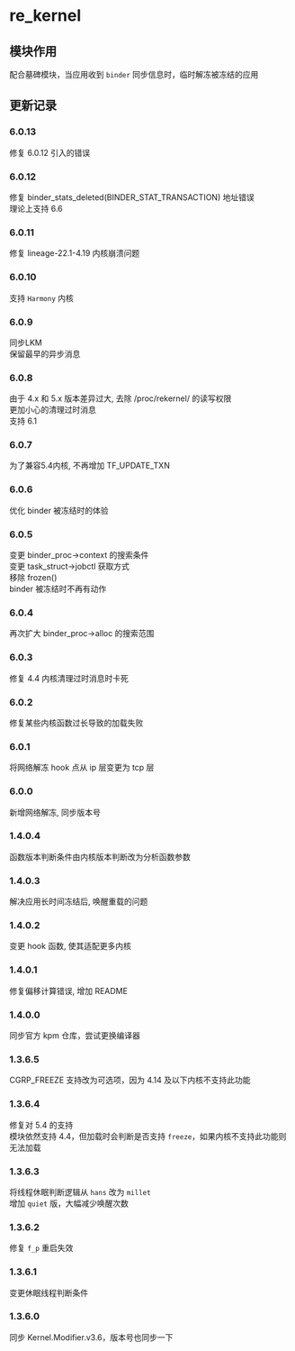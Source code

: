 # re_kernel
## 模块作用
配合墓碑模块，当应用收到 `binder` 同步信息时，临时解冻被冻结的应用

## 更新记录
### 6.0.13
修复 6.0.12 引入的错误
### 6.0.12
修复 binder_stats_deleted(BINDER_STAT_TRANSACTION) 地址错误<br />
理论上支持 6.6
### 6.0.11
修复 lineage-22.1-4.19 内核崩溃问题
### 6.0.10
支持 `Harmony` 内核
### 6.0.9
同步LKM<br />
保留最早的异步消息
### 6.0.8
由于 4.x 和 5.x 版本差异过大, 去除 /proc/rekernel/ 的读写权限<br />
更加小心的清理过时消息<br />
支持 6.1
### 6.0.7
为了兼容5.4内核, 不再增加 TF_UPDATE_TXN
### 6.0.6
优化 binder 被冻结时的体验
### 6.0.5
变更 binder_proc->context 的搜索条件<br />
变更 task_struct->jobctl 获取方式<br />
移除 frozen()<br />
binder 被冻结时不再有动作
### 6.0.4
再次扩大 binder_proc->alloc 的搜索范围
### 6.0.3
修复 4.4 内核清理过时消息时卡死
### 6.0.2
修复某些内核函数过长导致的加载失败
### 6.0.1
将网络解冻 hook 点从 ip 层变更为 tcp 层
### 6.0.0
新增网络解冻, 同步版本号
### 1.4.0.4
函数版本判断条件由内核版本判断改为分析函数参数
### 1.4.0.3
解决应用长时间冻结后, 唤醒重载的问题
### 1.4.0.2
变更 hook 函数, 使其适配更多内核
### 1.4.0.1
修复偏移计算错误, 增加 README
### 1.4.0.0
同步官方 kpm 仓库，尝试更换编译器
### 1.3.6.5
CGRP_FREEZE 支持改为可选项，因为 4.14 及以下内核不支持此功能
### 1.3.6.4
修复对 5.4 的支持<br />
模块依然支持 4.4，但加载时会判断是否支持 `freeze`，如果内核不支持此功能则无法加载
### 1.3.6.3
将线程休眠判断逻辑从 `hans` 改为 `millet`<br />
增加 `quiet` 版，大幅减少唤醒次数
### 1.3.6.2
修复 `f_p` 重启失效
### 1.3.6.1
变更休眠线程判断条件
### 1.3.6.0
同步 Kernel.Modifier.v3.6，版本号也同步一下
